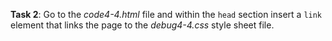 **Task 2**: Go to the _code4-4.html_ file and within the `head` section insert a `link` element that links the page to the _debug4-4.css_ style sheet file.
